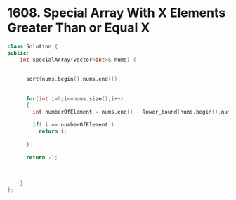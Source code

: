 # 1608. Special Array With X Elements Greater Than or Equal X

```cpp
class Solution {
public:
    int specialArray(vector<int>& nums) {
      
      
      sort(nums.begin(),nums.end());
      
      
      for(int i=0;i<=nums.size();i++)
      {
        int numberOfElement = nums.end() - lower_bound(nums.begin(),nums.end(),i) ;
        
        if( i == numberOfElement )
          return i;
        
      }
      
      return -1;
        
      
        
    }
};
```

